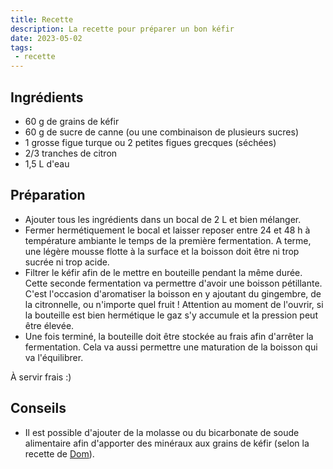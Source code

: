 ```yaml
---
title: Recette
description: La recette pour préparer un bon kéfir
date: 2023-05-02
tags:
 - recette
---
```


## Ingrédients

- 60 g de grains de kéfir 
- 60 g de sucre de canne (ou une combinaison de plusieurs sucres) <!-- 8% sucrose -->
- 1 grosse figue turque ou 2 petites figues grecques (séchées)
- 2/3 tranches de citron
- 1,5 L d'eau

## Préparation

- Ajouter tous les ingrédients dans un bocal de 2 L et bien mélanger.
- Fermer hermétiquement le bocal et laisser reposer entre 24 et 48 h à température ambiante le temps de la première fermentation. A terme, une légère mousse flotte à la surface et la boisson doit être ni trop sucrée ni trop acide.
- Filtrer le kéfir afin de le mettre en bouteille pendant la même durée. Cette seconde fermentation va permettre d'avoir une boisson pétillante. C'est l'occasion d'aromatiser la boisson en y ajoutant du gingembre, de la citronnelle, ou n'importe quel fruit ! Attention au moment de l'ouvrir, si la bouteille est bien hermétique le gaz s'y accumule et la pression peut être élevée.
- Une fois terminé, la bouteille doit être stockée au frais afin d'arrêter la fermentation. Cela va aussi permettre une maturation de la boisson qui va l'équilibrer.

À servir frais :)

## Conseils

- Il est possible d'ajouter de la molasse ou du bicarbonate de soude alimentaire afin d'apporter des minéraux aux grains de kéfir (selon la recette de [Dom](dominic-anfiteatro)).

